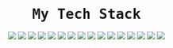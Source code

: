 <div align="center">
<samp><h1> My Tech Stack </h1></samp>
</div>

<div align="center">
 <img src="https://img.shields.io/badge/PHP-777BB4?style=flat-square&logo=php&logoColor=white">
<img src="https://img.shields.io/badge/-HTML5-%23E44D27?style=flat-square&logo=html5&logoColor=ffffff">
 <img src="https://img.shields.io/badge/-CSS3-%231572B6?style=flat-square&logo=css3">
 <img src="https://img.shields.io/badge/JavaScript-F7DF1E?style=flat-square&logo=javascript&logoColor=black">
 <img src="https://img.shields.io/badge/Python-3776AB?style=flat-square&logo=python&logoColor=white">
 <img src="https://img.shields.io/badge/CSharp-00599C?style=flat-square&logo=csharp&logoColor=white">
 <img src="https://img.shields.io/badge/Swift-F05138?style=flat-square&logo=swift&logoColor=white">
 <img src="https://img.shields.io/badge/Go-00ADD8?style=flat-square&logo=go&logoColor=white">
 <img src="https://img.shields.io/badge/Laravel-FF2D20?style=flat-square&logo=laravel&logoColor=white">
 <img src="https://img.shields.io/badge/Lumen-#E74430?style=flat-square&logo=lumen&logoColor=white">
 <img src="https://img.shields.io/badge/MySQL-4479A1?style=flat-square&logo=mysql&logoColor=white">
 <img src="https://img.shields.io/badge/PostgreSQL-4169E1?style=flat-square&logo=postgresql&logoColor=white">
 <img src="https://img.shields.io/badge/Kali%20Linux-557C94?style=flat-square&logo=kalilinux&logoColor=white">
 <img src="https://img.shields.io/badge/AWS-FF9900?style=flat-square&logo=amazonaws&logoColor=white">
 <img src="https://img.shields.io/badge/Azure-#0078D4?style=flat-square&logo=microsoftazure&logoColor=white">
 <img src="https://img.shields.io/badge/DigitalOcean-0080FF?style=flat-square&logo=digitalocean&logoColor=white">
</div>
